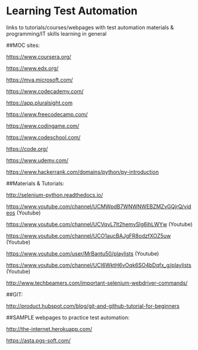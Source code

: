 # Learning Test Automation
links to tutorials/courses/webpages with test automation materials & programming/IT skills learning in general

##MOC sites:


https://www.coursera.org/

https://www.edx.org/

https://mva.microsoft.com/

https://www.codecademy.com/

https://app.pluralsight.com

https://www.freecodecamp.com/

https://www.codingame.com/

https://www.codeschool.com/

https://code.org/

https://www.udemy.com/

https://www.hackerrank.com/domains/python/py-introduction


##Materials & Tutorials:


http://selenium-python.readthedocs.io/

https://www.youtube.com/channel/UCMWpdB7WNWNWEBZMZvGQjrQ/videos (Youtube)

https://www.youtube.com/channel/UCVqvL7lt2hemvSlg6ihLWYw (Youtube)

https://www.youtube.com/channel/UCO1aucBAJgFR8odzfXOZ5uw (Youtube)

https://www.youtube.com/user/MrBantu50/playlists (Youtube)

https://www.youtube.com/channel/UCI6WktH6vOqk6SO4bDqfx_g/playlists (Youtube)

http://www.techbeamers.com/important-selenium-webdriver-commands/


##GIT:

http://product.hubspot.com/blog/git-and-github-tutorial-for-beginners


##SAMPLE webpages to practice test automation:

http://the-internet.herokuapp.com/

https://asta.pgs-soft.com/

